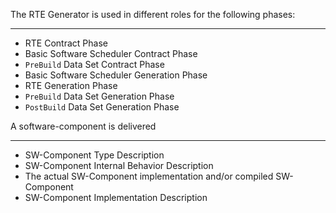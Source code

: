 The RTE Generator is used in different roles for the following phases:


---


* RTE Contract Phase
* Basic Software Scheduler Contract Phase
* `PreBuild` Data Set Contract Phase
* Basic Software Scheduler Generation Phase
* RTE Generation Phase
* `PreBuild` Data Set Generation Phase
* `PostBuild` Data Set Generation Phase


A  software-component is delivered

---

* SW-Component Type Description
* SW-Component Internal Behavior Description
* The actual SW-Component implementation and/or compiled SW-Component
* SW-Component Implementation Description